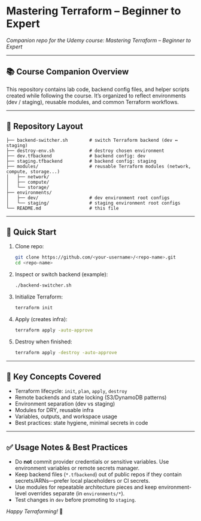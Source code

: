 # Mastering Terraform – Beginner to Expert  
*Companion repo for the Udemy course: Mastering Terraform – Beginner to Expert*

---

## 📚 Course Companion Overview
This repository contains lab code, backend config files, and helper scripts created while following the course. It’s organized to reflect environments (dev / staging), reusable modules, and common Terraform workflows.

---

## 🔧 Repository Layout
```
├── backend-switcher.sh        # switch Terraform backend (dev ↔ staging)
├── destroy-env.sh             # destroy chosen environment
├── dev.tfbackend              # backend config: dev
├── staging.tfbackend          # backend config: staging
├── modules/                   # reusable Terraform modules (network, compute, storage...)
│   ├── network/
│   ├── compute/
│   └── storage/
├── environments/
│   ├── dev/                   # dev environment root configs
│   └── staging/               # staging environment root configs
└── README.md                  # this file
```

---

## 🚀 Quick Start
1. Clone repo:
   ```bash
   git clone https://github.com/<your-username>/<repo-name>.git
   cd <repo-name>
   ```
2. Inspect or switch backend (example):
   ```bash
   ./backend-switcher.sh
   ```
3. Initialize Terraform:
   ```bash
   terraform init
   ```
4. Apply (creates infra):
   ```bash
   terraform apply -auto-approve
   ```
5. Destroy when finished:
   ```bash
   terraform apply -destroy -auto-approve
   ```

---

## 🧩 Key Concepts Covered
- Terraform lifecycle: `init`, `plan`, `apply`, `destroy`
- Remote backends and state locking (S3/DynamoDB patterns)
- Environment separation (dev vs staging)
- Modules for DRY, reusable infra
- Variables, outputs, and workspace usage
- Best practices: state hygiene, minimal secrets in code

---

## ✅ Usage Notes & Best Practices
- Do **not** commit provider credentials or sensitive variables. Use environment variables or remote secrets manager.
- Keep backend files (`*.tfbackend`) out of public repos if they contain secrets/ARNs—prefer local placeholders or CI secrets.
- Use modules for repeatable architecture pieces and keep environment-level overrides separate (in `environments/*`).
- Test changes in `dev` before promoting to `staging`.


*Happy Terraforming!* 💚


